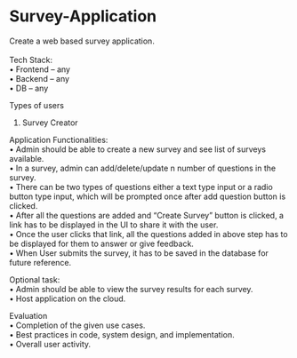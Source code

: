 # Survey-Application

Create a web based survey application. \
\
Tech Stack: \
•	Frontend – any\
•	Backend – any\
•	DB – any

Types of users
   1. Survey Creator
  
Application Functionalities:\
•	Admin should be able to create a new survey and see list of surveys available.\
•	In a survey, admin can add/delete/update n number of questions in the survey.\
•	There can be two types of questions either a text type input or a radio button type input, which will be prompted once after add question button is clicked.\
•	After all the questions are added and “Create Survey” button is clicked, a link has to be displayed in the UI to share it with the user.\
•	Once the user clicks that link, all the questions added in above step has to be displayed for them to answer or give feedback.\
•	When User submits the survey, it has to be saved in the database for future reference.

Optional task:\
•	Admin should be able to view the survey results for each survey.\
•	Host application on the cloud.

Evaluation\
•	Completion of the given use cases.\
•	Best practices in code, system design, and implementation.\
•	Overall user activity.
